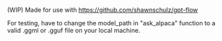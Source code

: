 (WIP) Made for use with https://github.com/shawnschulz/gpt-flow

For testing, have to change the model_path in "ask_alpaca" function to a valid .ggml or .gguf file on your local machine. 
